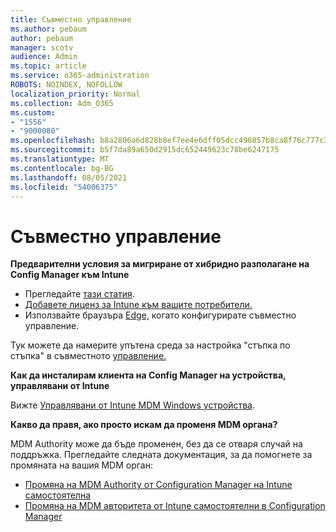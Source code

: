 ```yaml
---
title: Съвместно управление
ms.author: pebaum
author: pebaum
manager: scotv
audience: Admin
ms.topic: article
ms.service: o365-administration
ROBOTS: NOINDEX, NOFOLLOW
localization_priority: Normal
ms.collection: Adm_O365
ms.custom:
- "1556"
- "9000080"
ms.openlocfilehash: b8a2806a6d828b8ef7ee4e6dff05dcc496857b8ca8f76c777c39ff3155809668
ms.sourcegitcommit: b5f7da89a650d2915dc652449623c78be6247175
ms.translationtype: MT
ms.contentlocale: bg-BG
ms.lasthandoff: 08/05/2021
ms.locfileid: "54006375"
---
```

# <a name="co-management"></a>Съвместно управление

**Предварителни условия за мигриране от хибридно разполагане на Config Manager към Intune**

- Прегледайте [тази статия](https://docs.microsoft.com/mem/configmgr/mdm/understand/what-happened-to-hybrid).
- [Добавете лиценз за Intune към вашите потребители.](https://docs.microsoft.com/mem/intune/fundamentals/licenses-assign)
- Използвайте браузъра [Edge,](https://www.microsoft.com/edge) когато конфигурирате съвместно управление.

Тук можете да намерите упътена среда за настройка "стъпка по стъпка" в съвместното [управление.](https://admin.microsoft.com/AdminPortal/Home?#/modernonboarding/comanagesetupguide)

**Как да инсталирам клиента на Config Manager на устройства, управлявани от Intune**

Вижте [Управлявани от Intune MDM Windows устройства](https://docs.microsoft.com/mem/configmgr/core/clients/deploy/deploy-clients-to-windows-computers#bkmk_mdm).

**Какво да правя, ако просто искам да променя MDM органа?**

MDM Authority може да бъде променен, без да се отваря случай на поддръжка. Прегледайте следната документация, за да помогнете за промяната на вашия MDM орган:

- [Промяна на MDM Authority от Configuration Manager на Intune самостоятелна](https://docs.microsoft.com/mem/configmgr/mdm/understand/what-happened-to-hybrid)
- [Промяна на MDM авторитета от Intune самостоятелни в Configuration Manager](https://docs.microsoft.com/mem/configmgr/mdm/understand/what-happened-to-hybrid)
